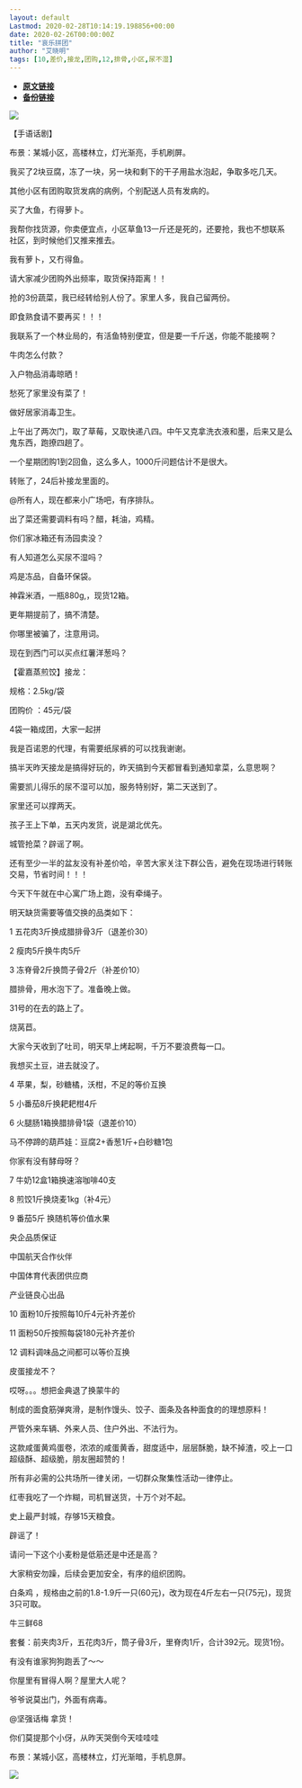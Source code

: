 ```yaml
---
layout: default
Lastmod: 2020-02-28T10:14:19.198856+00:00
date: 2020-02-26T00:00:00Z
title: "哀乐拼团"
author: "艾晓明"
tags: [10,差价,接龙,团购,12,排骨,小区,尿不湿]
---
```


* [**原文链接**](https://mp.weixin.qq.com/s/UxbQSiLwqN5CXhKHHHnaUg)
* [**备份链接**](https://archive.li/xONGp)


![](/images/post/6de861f31424e81398404c9602869981.jpg)

【手语话剧】

布景：某城小区，高楼林立，灯光渐亮，手机刷屏。

我买了2块豆腐，冻了一块，另一块和剩下的干子用盐水泡起，争取多吃几天。

其他小区有团购取货发病的病例，个别配送人员有发病的。

买了大鱼，冇得萝卜。

我帮你找货源，你卖便宜点，小区草鱼13一斤还是死的，还要抢，我也不想联系社区，到时候他们又推来推去。

我有萝卜，又冇得鱼。

请大家减少团购外出频率，取货保持距离！！

抢的3份蔬菜，我已经转给别人份了。家里人多，我自己留两份。

即食熟食请不要再买！！！

我联系了一个林业局的，有活鱼特别便宜，但是要一千斤送，你能不能接啊？

牛肉怎么付款？

入户物品消毒晾晒！

愁死了家里没有菜了！

做好居家消毒卫生。

上午出了两次门，取了草莓，又取快递八四。中午又克拿洗衣液和墨，后来又是么鬼东西，跑撩四趟了。

一个星期团购1到2回鱼，这么多人，1000斤问题估计不是很大。

转账了，24后补接龙里面的。

@所有人，现在都来小广场吧，有序排队。

出了菜还需要调料有吗？醋，耗油，鸡精。

你们家冰箱还有汤园卖没？

有人知道怎么买尿不湿吗？

鸡是冻品，自备环保袋。

神霖米酒，一瓶880g,，现货12箱。

更年期提前了，搞不清楚。

你哪里被骗了，注意用词。

现在到西门可以买点红薯洋葱吗？

【霍嘉蒸煎饺】接龙：

规格：2.5kg/袋

团购价 ：45元/袋

4袋一箱成团，大家一起拼

我是百诺恩的代理，有需要纸尿裤的可以找我谢谢。

搞半天昨天接龙是搞得好玩的，昨天搞到今天都冒看到通知拿菜，么意思啊？

需要凯儿得乐的尿不湿可以加，服务特别好，第二天送到了。

家里还可以撑两天。

孩子王上下单，五天内发货，说是湖北优先。

城管抢菜？辟谣了啊。

还有至少一半的盆友没有补差价哈，辛苦大家关注下群公告，避免在现场进行转账交易，节省时间！！！

今天下午就在中心寓广场上跑，没有牵绳子。

明天缺货需要等值交换的品类如下：

1 五花肉3斤换成腊排骨3斤（退差价30）

2 瘦肉5斤换牛肉5斤

3 冻脊骨2斤换筒子骨2斤（补差价10）

腊排骨，用水泡下了。准备晚上做。

31号的在去的路上了。

烧莴苣。

大家今天收到了吐司，明天早上烤起啊，千万不要浪费每一口。

我想买土豆，进去就没了。

4 苹果，梨，砂糖橘，沃柑，不足的等价互换

5 小番茄8斤换耙耙柑4斤

6 火腿肠1箱换腊排骨1袋（退差价10）

马不停蹄的葫芦娃：豆腐2+香葱1斤+白砂糖1包

你家有没有酵母呀？

7 牛奶12盒1箱换速溶咖啡40支

8 煎饺1斤换烧麦1kg（补4元）

9 番茄5斤 换随机等价值水果

央企品质保证

中国航天合作伙伴

中国体育代表团供应商

产业链良心出品

10 面粉10斤按照每10斤4元补齐差价

11 面粉50斤按照每袋180元补齐差价

12 调料调味品之间都可以等价互换

皮蛋接龙不？

哎呀。。。想把金典退了换蒙牛的

制成的面食筋弹爽滑，是制作馒头、饺子、面条及各种面食的的理想原料！

严管外来车辆、外来人员、住户外出、不法行为。

这款咸蛋黄鸡蛋卷，浓浓的咸蛋黄香，甜度适中，层层酥脆，缺不掉渣，咬上一口超级酥、超级脆，朋友圈超赞的！

所有非必需的公共场所一律关闭，一切群众聚集性活动一律停止。

红枣我吃了一个炸糊，司机冒送货，十万个对不起。

史上最严封城，存够15天粮食。

辟谣了！

请问一下这个小麦粉是低筋还是中还是高？

大家稍安勿躁，后续会更加安全，有序的组织团购。

白条鸡 ，规格由之前的1.8-1.9斤一只(60元)，改为现在4斤左右一只(75元)，现货3只可取。

牛三鲜68

套餐：前夹肉3斤，五花肉3斤，筒子骨3斤，里脊肉1斤，合计392元。现货1份。

有没有谁家狗狗跑丢了～～ 

你屋里有冒得人啊？屋里大人呢？

爷爷说莫出门，外面有病毒。

@坚强话梅 拿货！

你们莫提那个小伢，从昨天哭倒今天哇哇哇

布景：某城小区，高楼林立，灯光渐暗，手机息屏。

![](/images/post/071f371728cc412bf7e446a49e26df7a.jpg)

